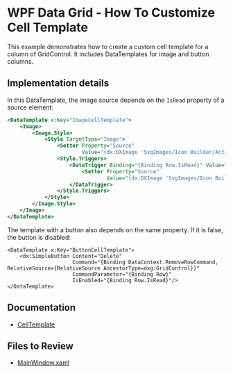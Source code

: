 # WPF Data Grid - How To Customize Cell Template

This example demonstrates how to create a custom cell template for a column of GridControl. It includes DataTemplates for image and button columns.

## Implementation details

In this DataTemplate, the image source depends on the `IsRead` property of a source element:

```xml
<DataTemplate x:Key="ImageCellTemplate">
    <Image>
        <Image.Style>
            <Style TargetType="Image">
                <Setter Property="Source"
                        Value="{dx:DXImage 'SvgImages/Icon Builder/Actions_EnvelopeClose.svg'}"/>
                <Style.Triggers>
                    <DataTrigger Binding="{Binding Row.IsRead}" Value="True">
                        <Setter Property="Source"
                                Value="{dx:DXImage 'SvgImages/Icon Builder/Actions_EnvelopeOpen.svg'}"/>
                    </DataTrigger>
                </Style.Triggers>
            </Style>
        </Image.Style>
    </Image>
</DataTemplate>
```

The template with a button also depends on the same property. If it is false, the button is disabled:

```xaml
<DataTemplate x:Key="ButtonCellTemplate">
    <dx:SimpleButton Content="Delete"
                     Command="{Binding DataContext.RemoveRowCommand, RelativeSource={RelativeSource AncestorType=dxg:GridControl}}"
                     CommandParameter="{Binding Row}"
                     IsEnabled="{Binding Row.IsRead}"/>
</DataTemplate>
```


## Documentation

- [CellTemplate](https://docs.devexpress.com/WPF/DevExpress.Xpf.Grid.ColumnBase.CellTemplate)


## Files to Review
- [MainWindow.xaml](./CS/GridControlCellTemplate/MainWindow.xaml)
